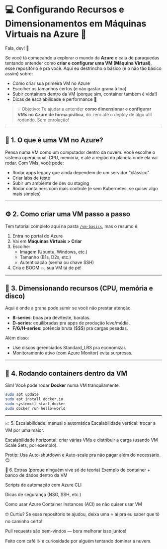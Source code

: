 # 💻 Configurando Recursos e Dimensionamentos em Máquinas Virtuais na Azure 🚀

Fala, dev! 👋

Se você tá começando a explorar o mundo da **Azure** e caiu de paraquedas tentando entender como **criar e configurar uma VM (Máquina Virtual)**, esse repositório é pra você. Aqui eu destrincho o básico (e o não tão básico assim) sobre:

- Como criar sua primeira VM no Azure
- Escolher os tamanhos certos (e não gastar grana à toa)
- Subir containers dentro da VM (porque sim, container também é vida!)
- Dicas de escalabilidade e performance 🧠

> 💡 Objetivo: Te ajudar a entender **como dimensionar e configurar VMs no Azure de forma prática**, do zero até o deploy de algo útil rodando. Sem enrolação!

---

## 🧱 1. O que é uma VM no Azure?

Pensa numa VM como um computador dentro da nuvem. Você escolhe o sistema operacional, CPU, memória, e até a região do planeta onde ela vai rodar. Com VMs, você pode:

- Rodar apps legacy que ainda dependem de um servidor "clássico"
- Criar labs de teste
- Subir um ambiente de dev ou staging
- Rodar containers com mais controle (e sem Kubernetes, se quiser algo mais simples)

---

## ⚙️ 2. Como criar uma VM passo a passo

Tem tutorial completo aqui na pasta [`/vm-basics`](./vm-basics), mas o resumo é:

1. Entra no portal do Azure
2. Vai em **Máquinas Virtuais > Criar**
3. Escolhe:
   - Imagem (Ubuntu, Windows, etc.)
   - Tamanho (B1s, D2s, etc.)
   - Autenticação (senha ou chave SSH)
4. Cria e BOOM 💥, sua VM tá de pé!

---

## 📏 3. Dimensionando recursos (CPU, memória e disco)

Aqui é onde a grana pode sumir se você não prestar atenção.

- **B-series**: boas pra dev/teste, baratas.
- **D-series**: equilibradas pra apps de produção leve/média.
- **F/G/H-series**: potência bruta ($$$) pra cargas pesadas.

Além disso:
- Use discos gerenciados Standard_LRS pra economizar.
- Monitoramento ativo (com Azure Monitor) evita surpresas.

---

## 🐳 4. Rodando containers dentro da VM

Sim! Você pode rodar **Docker** numa VM tranquilamente.

```bash
sudo apt update
sudo apt install docker.io
sudo systemctl start docker
sudo docker run hello-world

````

-----

📈 5. Escalabilidade: manual x automática
Escalabilidade vertical: trocar a VM por uma maior.

Escalabilidade horizontal: criar várias VMs e distribuir a carga (usando VM Scale Sets, por exemplo).

Protip: Usa Auto-shutdown e Auto-scale pra não pagar além do necessário. 😉

🧪 6. Extras (porque ninguém vive só de teoria)
Exemplo de container + banco de dados dentro da VM

Scripts de automação com Azure CLI

Dicas de segurança (NSG, SSH, etc.)

Como usar Azure Container Instances (ACI) se não quiser usar VM

🤓 Curtiu?
Se esse repositório te ajudou, deixa uma ⭐ aí pra eu saber que tô no caminho certo!

Pull requests são bem-vindos — bora melhorar isso juntos!

Feito com café ☕ e curiosidade por alguém tentando dominar a nuvem.

